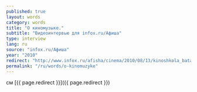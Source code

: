 ```yaml
---
published: true
layout: words
category: words
title: "О киномузыке."
subtitle: "Видеоинтервью для infox.ru/Афиша"
type: interview
lang: ru
source: "infox.ru/Афиша"
year: "2010"
redirect: "http://www.infox.ru/afisha/cinema/2010/08/13/kinoshkola_batagov_odin.phtml"
permalink: "/ru/words/o-kinomuzyke"
---
```


см [{{ page.redirect }}]({{ page.redirect }})